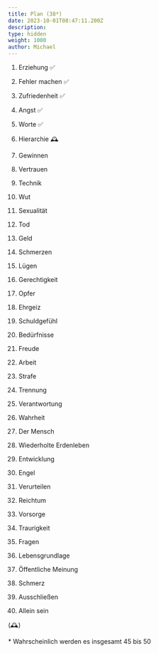 ```yaml
---
title: Plan (38*)
date: 2023-10-01T08:47:11.200Z
description:
type: hidden
weight: 1000
author: Michael
---
```


1. Erziehung ✅
2. Fehler machen ✅
3. Zufriedenheit ✅
4. Angst ✅
5. Worte ✅

6. Hierarchie 🕰️
7. Gewinnen
8. Vertrauen
9. Technik
10. Wut

11. Sexualität
12. Tod
13. Geld
14. Schmerzen
15. Lügen

16. Gerechtigkeit
17. Opfer
18. Ehrgeiz
19. Schuldgefühl
20. Bedürfnisse

21. Freude
22. Arbeit
23. Strafe
24. Trennung
25. Verantwortung

26. Wahrheit
27. Der Mensch
28. Wiederholte Erdenleben
29. Entwicklung
30. Engel

31. Verurteilen
32. Reichtum
33. Vorsorge
34. Traurigkeit
35. Fragen

36. Lebensgrundlage
37. Öffentliche Meinung
38. Schmerz
39. Ausschließen
40. Allein sein

(🕰️)

\* Wahrscheinlich werden es insgesamt 45 bis 50
